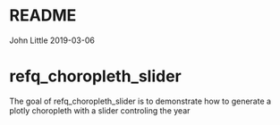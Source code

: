 README
================
John Little
2019-03-06

<!-- README.md is generated from README.Rmd. Please edit that file -->
refq\_choropleth\_slider
========================

The goal of refq\_choropleth\_slider is to demonstrate how to generate a plotly choropleth with a slider controling the year
